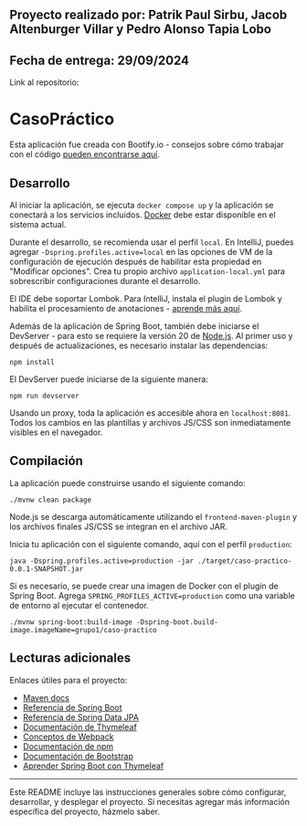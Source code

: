 Proyecto realizado por: Patrik Paul Sirbu, Jacob Altenburger Villar y Pedro Alonso Tapia Lobo
-------------------
Fecha de entrega: 29/09/2024
-------------------
Link al repositorio: 
# CasoPráctico

Esta aplicación fue creada con Bootify.io - consejos sobre cómo trabajar con el código [pueden encontrarse aquí](https://bootify.io/next-steps/).

## Desarrollo

Al iniciar la aplicación, se ejecuta `docker compose up` y la aplicación se conectará a los servicios incluidos. [Docker](https://www.docker.com/get-started/) debe estar disponible en el sistema actual.

Durante el desarrollo, se recomienda usar el perfil `local`. En IntelliJ, puedes agregar `-Dspring.profiles.active=local` en las opciones de VM de la configuración de ejecución después de habilitar esta propiedad en "Modificar opciones". Crea tu propio archivo `application-local.yml` para sobrescribir configuraciones durante el desarrollo.

El IDE debe soportar Lombok. Para IntelliJ, instala el plugin de Lombok y habilita el procesamiento de anotaciones - [aprende más aquí](https://bootify.io/next-steps/spring-boot-with-lombok.html).

Además de la aplicación de Spring Boot, también debe iniciarse el DevServer - para esto se requiere la versión 20 de [Node.js](https://nodejs.org/). Al primer uso y después de actualizaciones, es necesario instalar las dependencias:

```
npm install
```

El DevServer puede iniciarse de la siguiente manera:

```
npm run devserver
```

Usando un proxy, toda la aplicación es accesible ahora en `localhost:8081`. Todos los cambios en las plantillas y archivos JS/CSS son inmediatamente visibles en el navegador.

## Compilación

La aplicación puede construirse usando el siguiente comando:

```
./mvnw clean package
```

Node.js se descarga automáticamente utilizando el `frontend-maven-plugin` y los archivos finales JS/CSS se integran en el archivo JAR.

Inicia tu aplicación con el siguiente comando, aquí con el perfil `production`:

```
java -Dspring.profiles.active=production -jar ./target/caso-practico-0.0.1-SNAPSHOT.jar
```

Si es necesario, se puede crear una imagen de Docker con el plugin de Spring Boot. Agrega `SPRING_PROFILES_ACTIVE=production` como una variable de entorno al ejecutar el contenedor.

```
./mvnw spring-boot:build-image -Dspring-boot.build-image.imageName=grupo1/caso-practico
```

## Lecturas adicionales

Enlaces útiles para el proyecto:

- [Maven docs](https://maven.apache.org/guides/index.html)
- [Referencia de Spring Boot](https://docs.spring.io/spring-boot/docs/current/reference/htmlsingle/)
- [Referencia de Spring Data JPA](https://docs.spring.io/spring-data/jpa/reference/jpa.html)
- [Documentación de Thymeleaf](https://www.thymeleaf.org/documentation.html)
- [Conceptos de Webpack](https://webpack.js.org/concepts/)
- [Documentación de npm](https://docs.npmjs.com/)
- [Documentación de Bootstrap](https://getbootstrap.com/docs/5.3/getting-started/introduction/)
- [Aprender Spring Boot con Thymeleaf](https://www.wimdeblauwe.com/books/taming-thymeleaf/)

---

Este README incluye las instrucciones generales sobre cómo configurar, desarrollar, y desplegar el proyecto. Si necesitas agregar más información específica del proyecto, házmelo saber.
